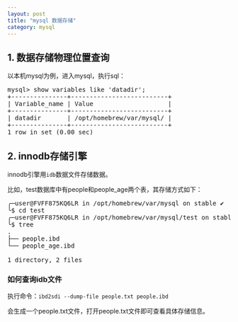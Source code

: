 ```yaml
---
layout: post
title: "mysql 数据存储"
category: mysql 
---
```


## 1. 数据存储物理位置查询
以本机mysql为例，进入mysql，执行sql：
<pre>
mysql> show variables like 'datadir';
+---------------+--------------------------+
| Variable_name | Value                    |
+---------------+--------------------------+
| datadir       | /opt/homebrew/var/mysql/ |
+---------------+--------------------------+
1 row in set (0.00 sec)
</pre>

## 2. innodb存储引擎
innodb引擎用`idb`数据文件存储数据。

比如，test数据库中有people和people_age两个表，其存储方式如下：
<pre>
╭─user@FVFF875KQ6LR in /opt/homebrew/var/mysql on stable ✔
╰$ cd test
╭─user@FVFF875KQ6LR in /opt/homebrew/var/mysql/test on stable ✔
╰$ tree
.
├── people.ibd
└── people_age.ibd

1 directory, 2 files
</pre>

### 如何查询idb文件
执行命令：`ibd2sdi --dump-file people.txt people.ibd`

会生成一个people.txt文件，打开people.txt文件即可查看具体存储信息。

